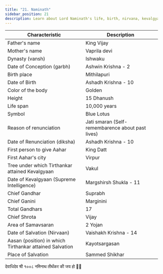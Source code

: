 ```yaml
---
title: "21. Naminath"
sidebar_position: 21
description: Learn about Lord Naminath's life, birth, nirvana, kevalgyan, and more.
---
```


| Characteristic | Description |
|---|---|
| Father's name | King Vijay |
| Mother's name | Vaprila devi |
| Dynasty (vansh) | Ishwaku |
| Date of Conception (garbh) | Ashwin Krishna - 2 |
| Birth place | Mithilapuri |
| Date of Birth | Ashadh Krishna - 10 |
| Color of the body | Golden |
| Height | 15 Dhanush |
| Life span | 10,000 years |
| Symbol | Blue Lotus |
| Reason of renunciation | Jati smaran (Self-remembarence about past lives) |
| Date of Renunciation (diksha) | Ashadh Krishna - 10 |
| First person to give Aahar | King Datt |
| First Aahar's city |  Virpur |
| Tree under which Tirthankar attained Kevalgyaan | Vakul |
| Date of Kevalgyaan (Supreme Intelligence) | Margshirsh Shukla - 11 |
| Chief Gandhar | Suprabh |
| Chief Ganini | Marginini |
| Total Gandhars | 17 |
| Chief Shrota | Vijay |
| Area of Samavsaran | 2 Yojan |
| Date of Salvation (Nirvaan) | Vaishakh Krishna - 14 |
| Aasan (position) in which Tirthankar attained Salvation | Kayotsargasan |
| Place of Salvation | Sammed Shikhar |

<p style={{textAlign: "center", fontWeight: 'bold'}}>देवाधिदेव श्री १००८ नमिनाथ तीर्थंकर की जय हो 🙏🏻</p>